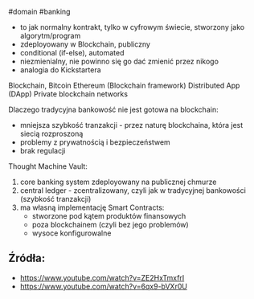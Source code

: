 #domain #banking 

- to jak normalny kontrakt, tylko w cyfrowym świecie, stworzony jako algorytm/program
- zdeployowany w Blockchain, publiczny
- conditional (if-else), automated
- niezmienialny, nie powinno się go dać zmienić przez nikogo
- analogia do Kickstartera


Blockchain, Bitcoin
Ethereum (Blockchain framework)
Distributed App (DApp)
Private blockchain networks

Dlaczego tradycyjna bankowość nie jest gotowa na blockchain:
- mniejsza szybkość tranzakcji - przez naturę blockchaina, która jest siecią rozproszoną
- problemy z prywatnością i bezpieczeństwem
- brak regulacji

Thought Machine Vault:
1. core banking system zdeployowany na publicznej chmurze
2. central ledger - zcentralizowany, czyli jak w tradycyjnej bankowości (szybkość tranzakcji)
3. ma własną implementację Smart Contracts: 
	- stworzone pod kątem produktów finansowych
	- poza blockchainem (czyli bez jego problemów)
	- wysoce konfigurowalne

## Źródła:
- https://www.youtube.com/watch?v=ZE2HxTmxfrI
- https://www.youtube.com/watch?v=6qx9-bVXr0U